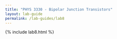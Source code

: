```yaml
---
title: "PHYS 3330 - Bipolar Junction Transistors"
layout: lab-guide
permalink: /lab-guides/lab8
---
```


{% include lab8.html %}